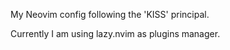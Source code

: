 My Neovim config following the 'KISS' principal.

Currently I am using lazy.nvim as plugins manager.
